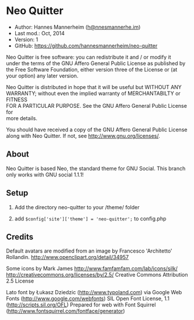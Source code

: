 Neo Quitter
==========================================

* Author:    Hannes Mannerheim (<h@nnesmannerhe.im>)
* Last mod.: Oct, 2014
* Version:   1
* GitHub:    <https://github.com/hannesmannerheim/neo-quitter>

Neo Quitter is free  software:  you can  redistribute it  and / or  modify it  
under the  terms of the GNU Affero General Public License as published by  
the Free Software Foundation,  either version three of the License or (at  
your option) any later version.                                            
                                                                           
Neo Quitter is distributed  in hope that  it will be  useful but  WITHOUT ANY  
WARRANTY;  without even the implied warranty of MERCHANTABILTY or FITNESS  
FOR A PARTICULAR PURPOSE.  See the  GNU Affero General Public License for  
more details.                                                              
                                                                           
You should have received a copy of the  GNU Affero General Public License  
along with Neo Quitter. If not, see <http://www.gnu.org/licenses/>.            
                                                                           
About
-----

Neo Quitter is based Neo, the standard theme for GNU Social. This branch only works 
with GNU social 1.1.1! 


Setup
-----

1. Add the directory neo-quitter to your /theme/ folder

2. add `$config['site']['theme'] = 'neo-quitter';` to config.php

Credits
-------

Default avatars are modified from an image by Francesco 'Architetto' Rollandin.
http://www.openclipart.org/detail/34957

Some icons by Mark James
http://www.famfamfam.com/lab/icons/silk/
http://creativecommons.org/licenses/by/2.5/ Creative Commons Attribution 2.5 License

Lato font by Łukasz Dziedzic (http://www.typoland.com) via Google Web Fonts (http://www.google.com/webfonts)
SIL Open Font License, 1.1 (http://scripts.sil.org/OFL)
Prepared for web with Font Squirrel (http://www.fontsquirrel.com/fontface/generator)
